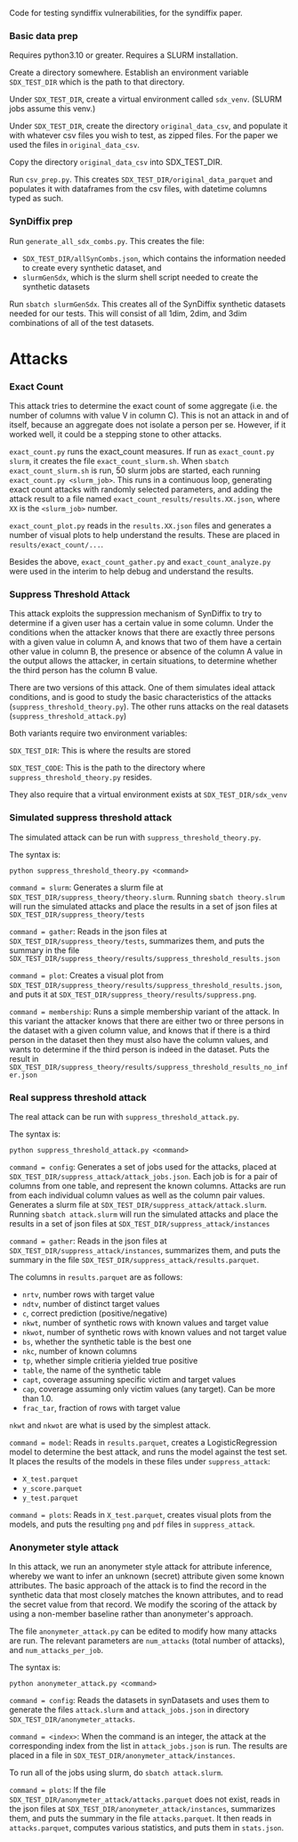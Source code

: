 Code for testing syndiffix vulnerabilities, for the syndiffix paper.

### Basic data prep

Requires python3.10 or greater. Requires a SLURM installation.

Create a directory somewhere. Establish an environment variable `SDX_TEST_DIR` which is the path to that directory.

Under `SDX_TEST_DIR`, create a virtual environment called `sdx_venv`. (SLURM jobs assume this venv.)

Under `SDX_TEST_DIR`, create the directory `original_data_csv`, and populate it with whatever csv files you wish to test, as zipped files. For the paper we used the files in `original_data_csv`.

Copy the directory `original_data_csv` into SDX_TEST_DIR.

Run `csv_prep.py`. This creates `SDX_TEST_DIR/original_data_parquet` and populates it with dataframes from the csv files, with datetime columns typed as such.

### SynDiffix prep

Run `generate_all_sdx_combs.py`. This creates the file:
* `SDX_TEST_DIR/allSynCombs.json`, which contains the information needed to create every synthetic dataset, and
* `slurmGenSdx`, which is the slurm shell script needed to create the synthetic datasets

Run `sbatch slurmGenSdx`. This creates all of the SynDiffix synthetic datasets needed for our tests. This will consist of all 1dim, 2dim, and 3dim combinations of all of the test datasets.

# Attacks

### Exact Count

This attack tries to determine the exact count of some aggregate (i.e. the number of columns with value V in column C). This is not an attack in and of itself, because an aggregate does not isolate a person per se. However, if it worked well, it could be a stepping stone to other attacks.

`exact_count.py` runs the exact_count measures. If run as `exact_count.py slurm`, it creates the file `exact_count_slurm.sh`. When `sbatch exact_count_slurm.sh` is run, 50 slurm jobs are started, each running `exact_count.py <slurm_job>`. This runs in a continuous loop, generating exact count attacks with randomly selected parameters, and adding the attack result to a file named `exact_count_results/results.XX.json`, where `XX` is the `<slurm_job>` number.

`exact_count_plot.py` reads in the `results.XX.json` files and generates a number of visual plots to help understand the results. These are placed in `results/exact_count/...`.

Besides the above, `exact_count_gather.py` and `exact_count_analyze.py` were used in the interim to help debug and understand the results. 

### Suppress Threshold Attack

This attack exploits the suppression mechanism of SynDiffix to try to determine if a given user has a certain value in some column. Under the conditions when the attacker knows that there are exactly three persons with a given value in column A, and knows that two of them have a certain other value in column B, the presence or absence of the column A value in the output allows the attacker, in certain situations, to determine whether the third person has the column B value.

There are two versions of this attack. One of them simulates ideal attack conditions, and is good to study the basic characteristics of the attacks (`suppress_threshold_theory.py`). The other runs attacks on the real datasets (`suppress_threshold_attack.py`)

Both variants require two environment variables:

`SDX_TEST_DIR`: This is where the results are stored

`SDX_TEST_CODE`: This is the path to the directory where `suppress_threshold_theory.py` resides.

They also require that a virtual environment exists at `SDX_TEST_DIR/sdx_venv`

### Simulated suppress threshold attack

The simulated attack can be run with `suppress_threshold_theory.py`.

The syntax is:

`python suppress_threshold_theory.py <command>`

`command = slurm`: Generates a slurm file at `SDX_TEST_DIR/suppress_theory/theory.slurm`. Running `sbatch theory.slrum` will run the simulated attacks and place the results in a set of json files at `SDX_TEST_DIR/suppress_theory/tests`

`command = gather`: Reads in the json files at `SDX_TEST_DIR/suppress_theory/tests`, summarizes them, and puts the summary in the file `SDX_TEST_DIR/suppress_theory/results/suppress_threshold_results.json`

`command = plot`: Creates a visual plot from `SDX_TEST_DIR/suppress_theory/results/suppress_threshold_results.json`, and puts it at `SDX_TEST_DIR/suppress_theory/results/suppress.png`.

`command = membership`: Runs a simple membership variant of the attack.  In this variant the attacker knows that there are either two or three persons in the dataset with a given column value, and knows that if there is a third person in the dataset then they must also have the column values, and wants to determine if the third person is indeed in the dataset.  Puts the result in `SDX_TEST_DIR/suppress_theory/results/suppress_threshold_results_no_infer.json`

### Real suppress threshold attack

The real attack can be run with `suppress_threshold_attack.py`.

The syntax is:

`python suppress_threshold_attack.py <command>`

`command = config`: Generates a set of jobs used for the attacks, placed at `SDX_TEST_DIR/suppress_attack/attack_jobs.json`. Each job is for a pair of columns from one table, and represent the known columns. Attacks are run from each individual column values as well as the column pair values. Generates a slurm file at `SDX_TEST_DIR/suppress_attack/attack.slurm`. Running `sbatch attack.slurm` will run the simulated attacks and place the results in a set of json files at `SDX_TEST_DIR/suppress_attack/instances`

`command = gather`: Reads in the json files at `SDX_TEST_DIR/suppress_attack/instances`, summarizes them, and puts the summary in the file `SDX_TEST_DIR/suppress_attack/results.parquet`.

The columns in `results.parquet` are as follows:
* `nrtv`,      number rows with target value
* `ndtv`,      number of distinct target values
* `c`,         correct prediction (positive/negative)
* `nkwt`,      number of synthetic rows with known values and target value
* `nkwot`,     number of synthetic rows with known values and not target value
* `bs`,        whether the synthetic table is the best one
* `nkc`,       number of known columns
* `tp`,        whether simple critieria yielded true positive
* `table`,     the name of the synthetic table
* `capt`,      coverage assuming specific victim and target values
* `cap`,       coverage assuming only victim values (any target). Can be more than 1.0.
* `frac_tar`,  fraction of rows with target value

`nkwt` and `nkwot` are what is used by the simplest attack.

`command = model`: Reads in `results.parquet`, creates a LogisticRegression model to determine the best attack, and runs the model against the test set. It places the results of the models in these files under `suppress_attack`:

* `X_test.parquet`
* `y_score.parquet`
* `y_test.parquet`

`command = plots`: Reads in `X_test.parquet`, creates visual plots from the models, and puts the resulting `png` and `pdf` files in `suppress_attack`.


### Anonymeter style attack

In this attack, we run an anonymeter style attack for attribute inference, whereby we want to infer an unknown (secret) attribute given some known attributes. The basic approach of the attack is to find the record in the synthetic data that most closely matches the known attributes, and to read the secret value from that record. We modify the scoring of the attack by using a non-member baseline rather than anonymeter's approach.

The file `anonymeter_attack.py` can be edited to modify how many attacks are run. The relevant parameters are `num_attacks` (total number of attacks), and `num_attacks_per_job`.

The syntax is:

`python anonymeter_attack.py <command>`

`command = config`: Reads the datasets in synDatasets and uses them to generate the files `attack.slurm` and `attack_jobs.json` in directory `SDX_TEST_DIR/anonymeter_attacks`.

`command = <index>`: When the command is an integer, the attack at the corresponding index from the list in `attack_jobs.json` is run. The results are placed in a file in `SDX_TEST_DIR/anonymeter_attack/instances`.

To run all of the jobs using slurm, do `sbatch attack.slurm`.

`command = plots`: If the file `SDX_TEST_DIR/anonymeter_attack/attacks.parquet` does not exist, reads in the json files at `SDX_TEST_DIR/anonymeter_attack/instances`, summarizes them, and puts the summary in the file `attacks.parquet`. It then reads in `attacks.parquet`, computes various statistics, and puts them in `stats.json`.
